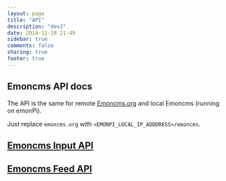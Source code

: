 ```yaml
---
layout: page
title: "API"
description: "dev2"
date: 2014-12-18 21:49
sidebar: true
comments: false
sharing: true
footer: true
---
```

## Emoncms API docs

The  API is the same for remote [Emoncms.org](https://emoncms.org) and local Emoncms (running on emonPi).

Just replace `emoncms.org` with `<EMONPI_LOCAL_IP_ADDDRESS>/emoncms`.

## [Emoncms Input API](https://emoncms.org/site/api#input)

## [Emoncms Feed API](https://emoncms.org/site/api#feed)
